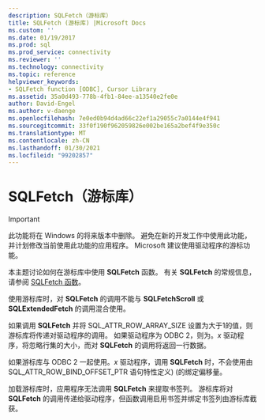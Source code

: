 ```yaml
---
description: SQLFetch（游标库）
title: SQLFetch (游标库) |Microsoft Docs
ms.custom: ''
ms.date: 01/19/2017
ms.prod: sql
ms.prod_service: connectivity
ms.reviewer: ''
ms.technology: connectivity
ms.topic: reference
helpviewer_keywords:
- SQLFetch function [ODBC], Cursor Library
ms.assetid: 35a0d493-778b-4fb1-84ee-a13540e2fe0e
author: David-Engel
ms.author: v-daenge
ms.openlocfilehash: 7e0ed0b94d4ad66c22ef1a29055c7a0144e4f941
ms.sourcegitcommit: 33f0f190f962059826e002be165a2bef4f9e350c
ms.translationtype: MT
ms.contentlocale: zh-CN
ms.lasthandoff: 01/30/2021
ms.locfileid: "99202857"
---
```

# <a name="sqlfetch-cursor-library"></a>SQLFetch（游标库）
> [!IMPORTANT]  
>  此功能将在 Windows 的将来版本中删除。 避免在新的开发工作中使用此功能，并计划修改当前使用此功能的应用程序。 Microsoft 建议使用驱动程序的游标功能。  
  
 本主题讨论如何在游标库中使用 **SQLFetch** 函数。 有关 **SQLFetch** 的常规信息，请参阅 [SQLFetch 函数](../../../odbc/reference/syntax/sqlfetch-function.md)。  
  
 使用游标库时，对 **SQLFetch** 的调用不能与 **SQLFetchScroll** 或 **SQLExtendedFetch** 的调用混合使用。  
  
 如果调用 **SQLFetch** 并将 SQL_ATTR_ROW_ARRAY_SIZE 设置为大于1的值，则游标库将传递对驱动程序的调用。 如果驱动程序为 ODBC 2，则为。*x* 驱动程序，将忽略行集的大小，而对 **SQLFetch** 的调用将返回一行数据。  
  
 如果游标库与 ODBC 2 一起使用。*x* 驱动程序，调用 **SQLFetch** 时，不会使用由 SQL_ATTR_ROW_BIND_OFFSET_PTR 语句特性定义)  (的绑定偏移量。  
  
 加载游标库时，应用程序无法调用 **SQLFetch** 来提取书签列。 游标库将对 **SQLFetch** 的调用传递给驱动程序，但函数调用启用书签并绑定书签列由游标库截获。
